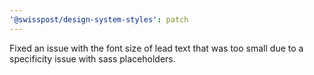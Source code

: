 ```yaml
---
'@swisspost/design-system-styles': patch
---
```


Fixed an issue with the font size of lead text that was too small due to a specificity issue with sass placeholders.
